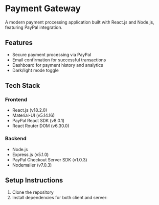 # Payment Gateway

A modern payment processing application built with React.js and Node.js, featuring PayPal integration.

## Features

- Secure payment processing via PayPal
- Email confirmation for successful transactions
- Dashboard for payment history and analytics
- Dark/light mode toggle

## Tech Stack

### Frontend
- React.js (v18.2.0)
- Material-UI (v5.14.16)
- PayPal React SDK (v8.0.1)
- React Router DOM (v6.30.0)

### Backend
- Node.js
- Express.js (v5.1.0)
- PayPal Checkout Server SDK (v1.0.3)
- Nodemailer (v7.0.3)

## Setup Instructions

1. Clone the repository
2. Install dependencies for both client and server:
